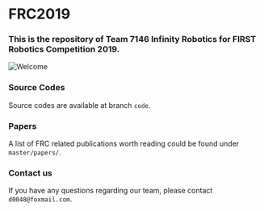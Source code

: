 # FRC2019
### This is the repository of **Team 7146 Infinity Robotics** for FIRST Robotics Competition 2019.
![Welcome](https://d0048.github.io/blog/2019/01/25/Comic-6-FRC-Seasons-in-a-Nutshell/6-1.png)

### Source Codes
Source codes are available at branch `code`.

### Papers
A list of FRC related publications worth reading could be found under `master/papers/`.

### Contact us
If you have any questions regarding our team, please contact `d0048@foxmail.com`. 
